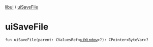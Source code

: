 [libui](README.md) / [uiSaveFile](ui-save-file.md)

# uiSaveFile

`fun uiSaveFile(parent: CValuesRef<`[`uiWindow`](ui-window.md)`>?): CPointer<ByteVar>?`